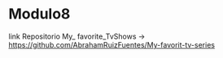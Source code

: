 # Modulo8
link Repositorio My_ favorite_TvShows -> https://github.com/AbrahamRuizFuentes/My-favorit-tv-series 
